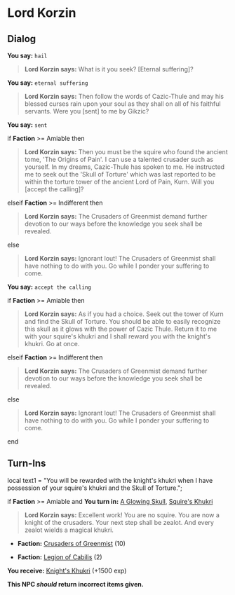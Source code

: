 # Lord Korzin


## Dialog

**You say:** `hail`



>**Lord Korzin says:** What is it you seek? [Eternal suffering]?

**You say:** `eternal suffering`



>**Lord Korzin says:** Then follow the words of Cazic-Thule and may his blessed curses rain upon your soul as they shall on all of his faithful servants. Were you [sent] to me by Gikzic?

**You say:** `sent`



if **Faction** >= Amiable then



>**Lord Korzin says:** Then you must be the squire who found the ancient tome, 'The Origins of Pain'. I can use a talented crusader such as yourself. In my dreams, Cazic-Thule has spoken to me. He instructed me to seek out the 'Skull of Torture' which was last reported to be within the torture tower of the ancient Lord of Pain, Kurn. Will you [accept the calling]?


elseif **Faction** >= Indifferent then



>**Lord Korzin says:** The Crusaders of Greenmist demand further devotion to our ways before the knowledge you seek shall be revealed.


else



>**Lord Korzin says:** Ignorant lout!  The Crusaders of Greenmist shall have nothing to do with you.  Go while I ponder your suffering to come.


**You say:** `accept the calling`



if **Faction** >= Amiable then



>**Lord Korzin says:** As if you had a choice. Seek out the tower of Kurn and find the Skull of Torture. You should be able to easily recognize this skull as it glows with the power of Cazic Thule. Return it to me with your squire's khukri and I shall reward you with the knight's khukri. Go at once.


elseif **Faction** >= Indifferent then



>**Lord Korzin says:** The Crusaders of Greenmist demand further devotion to our ways before the knowledge you seek shall be revealed.


else



>**Lord Korzin says:** Ignorant lout!  The Crusaders of Greenmist shall have nothing to do with you.  Go while I ponder your suffering to come.

end

## Turn-Ins



local text1 = "You will be rewarded with the knight's khukri when I have possession of your squire's khukri and the Skull of Torture.";




if **Faction** >= Amiable and  **You turn in:** [A Glowing Skull](/item/12401), [Squire's Khukri](/item/5122)



>**Lord Korzin says:** Excellent work! You are no squire. You are now a knight of the crusaders. Your next step shall be zealot. And every zealot wields a magical khukri.


* __Faction:__ [Crusaders of Greenmist](/faction/442) (10)


* __Faction:__ [Legion of Cabilis](/faction/441) (2)


 **You receive:**  [Knight's Khukri](/item/5123) (+1500 exp)

**This NPC *should* return incorrect items given.**
